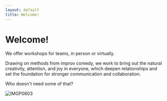 ```yaml
---
layout: default
title: Welcome!
---
```


# Welcome!

We offer workshops for teams, in person or virtually.

Drawing on methods from improv comedy, we work to bring out the natural creativity, attention, and joy in everyone, which deepen relationships and set the foundation for stronger communication and collaboration.

Who doesn't need some of that?

![IMGP0603](https://user-images.githubusercontent.com/13932601/116625778-75bb3380-a907-11eb-85f2-883a113aed87.jpg)
